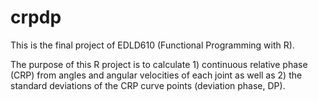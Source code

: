 # crpdp
This is the final project of EDLD610 (Functional Programming with R).

The purpose of this R project is to calculate 1) continuous relative phase (CRP) from angles and angular velocities of each joint as well as 2) the standard deviations of the CRP curve points (deviation phase, DP).
